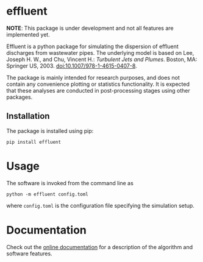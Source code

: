 # effluent

**NOTE**: This package is under development and not all features are
implemented yet.

Effluent is a python package for simulating the dispersion of effluent
discharges from wastewater pipes. The underlying model is based on
Lee, Joseph H. W., and Chu, Vincent H.: *Turbulent Jets and Plumes*.
Boston, MA: Springer US, 2003.
[doi:10.1007/978-1-4615-0407-8](https://doi.org/10.1007/978-1-4615-0407-8>).

The package is mainly intended for research purposes, and does not contain
any convenience plotting or statistics functionality. It is expected that
these analyses are conducted in post-processing stages using other packages.


## Installation

The package is installed using pip:

    pip install effluent
  

# Usage

The software is invoked from the command line as

    python -m effluent config.toml

where `config.toml` is the configuration file specifying the simulation
setup.


# Documentation

Check out the
[online documentation](https://effluent.readthedocs.io/en/latest/) for a
description of the algorithm and software features.
